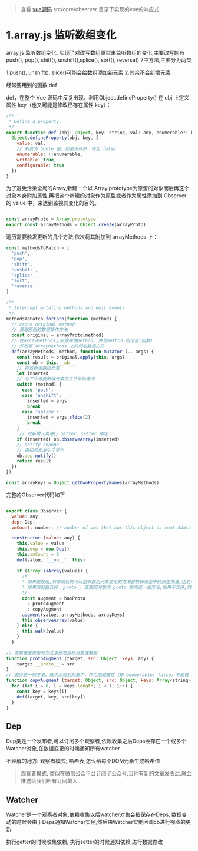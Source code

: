 
> 查看 [vue源码](https://github.com/vuejs/vue/tree/dev/src) src/core/observer 目录下实现的vue的响应式


# 1.array.js  监听数组变化

array.js 监听数组变化, 实现了对改写数组原型来监听数组的变化,主要改写的有 push(), pop(), shift(), unshift(),splice(), sort(), reverse() 7中方法,主要分为两类

1.push(), unshift(), slice()可能会给数组添加新元素
2.其余不会新增元素


经常要用到的函数 def

def，在整个 Vue 源码中反复出现，利用Object.defineProperty() 在 obj 上定义属性 key（也又可能是修改已存在属性 key）：

```js
/**
 * Define a property.
 */
export function def (obj: Object, key: string, val: any, enumerable?: boolean) {
  Object.defineProperty(obj, key, {
    value: val,
    // 转变为 boole 值，如果不传参，转为 false
    enumerable: !!enumerable,
    writable: true,
    configurable: true
  })
}
```
为了避免污染全局的Array,新建一个以 Array.prototype为原型的对象而后再这个对象本身附加属性,再把这个新建的对象作为原型或者作为属性添加到 Observer 的 value 中，来达到监视其变化的目的。

```js

const arrayProto = Array.prototype
export const arrayMethods = Object.create(arrayProto)
```

遍历需要触发更新的几个方法,依次将其附加到 arrayMethods 上：

```js
const methodsToPatch = [
  'push',
  'pop',
  'shift',
  'unshift',
  'splice',
  'sort',
  'reverse'
]

/**
 * Intercept mutating methods and emit events
 */
methodsToPatch.forEach(function (method) {
  // cache original method
  // 获取原始的数组操作方法
  const original = arrayProto[method]
  // 在arrayMethods上新建属性method, 并为method 指定值(函数)
  // 即改写 arrayMethods 上的同名数组方法
  def(arrayMethods, method, function mutator (...args) {
    const result = original.apply(this, args)
    const ob = this.__ob__
    // 存放新增数组元素
    let inserted
    // 对三个可能新增元素的方法单独考虑
    switch (method) {
      case 'push':
      case 'unshift':
        inserted = args
        break
      case 'splice':
        inserted = args.slice(2)
        break
    }
     // 对新增元素进行 getter、setter 绑定
    if (inserted) ob.observeArray(inserted)
    // notify change
    // 通知元素发生了变化
    ob.dep.notify()
    return result
  })
})

const arrayKeys = Object.getOwnPropertyNames(arrayMethods)
```
完整的Observer代码如下

```js

export class Observer {
  value: any;
  dep: Dep;
  vmCount: number; // number of vms that has this object as root $data

  constructor (value: any) {
    this.value = value
    this.dep = new Dep()
    this.vmCount = 0
    def(value, '__ob__', this)
    
    if (Array.isArray(value)) {
      /*
      * 如果是数组,将修改后的可以监听数组元素变化的方法替换掉原型中的原生方法,达到可以监听到数组数据变化
      * 如果浏览器支持 _proto_, 直接把对象的 proto 指向这一组方法,如果不支持,则遍历这一组方法，依次添加到对象中，作为隐藏属性（即 enumerable: false，不能被 in 关键字找到）:
      */
      const augment = hasProto
        ? protoAugment
        : copyAugment
      augment(value, arrayMethods, arrayKeys)
      this.observeArray(value)
    } else {
      this.walk(value)
    }
  }
  
// 直接覆盖原型的方法来修改目标对象或数组
function protoAugment (target, src: Object, keys: any) {
    target.__proto__ = src
}
// 遍历这一组方法，依次添加到对象中，作为隐藏属性（即 enumerable: false，不能被 in 关键字找到）
function copyAugment (target: Object, src: Object, keys: Array<string>) {
  for (let i = 0, l = keys.length; i < l; i++) {
    const key = keys[i]
    def(target, key, src[key])
  }
}
```

## Dep

Dep类是一个发布者,可以订阅多个观察者,依赖收集之后Deps会存在一个或多个Watcher对象,在数据变更的时候通知所有watcher

不理解的地方: 观察者模式; 哈希表,怎么给每个DOM元素生成哈希值

> 观察者模式, 类似在微信公众平台订阅了公众号,当他有新的文章发表后,就会推送给我们所有订阅的人


## Watcher

Watcher是一个观察者对象,依赖收集以后watcher对象会被保存在Deps, 数据变动的时候会由于Deps通知Watcher实例,然后由Watcher实例回调cb进行视图的更新


执行getter的时候收集依赖, 执行setter的时候通知依赖,进行数据修改